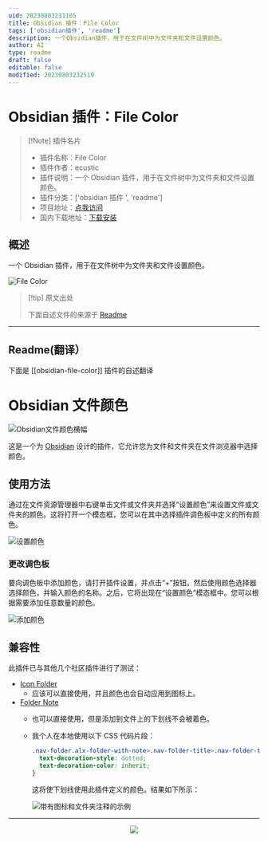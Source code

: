 ```yaml
---
uid: 20230803231105
title: Obsidian 插件：File Color
tags: ['obsidian插件', 'readme']
description: 一个Obsidian插件，用于在文件树中为文件夹和文件设置颜色。
author: AI
type: readme
draft: false
editable: false
modified: 20230803232519
---
```


# Obsidian 插件：File Color

> [!Note] 插件名片
> - 插件名称：File Color
> - 插件作者：ecustic
> - 插件说明：一个 Obsidian 插件，用于在文件树中为文件夹和文件设置颜色。
> - 插件分类：['obsidian 插件 ', 'readme']
> - 项目地址：[点我访问](https://github.com/ecustic/obsidian-file-color)
> - 国内下载地址：[下载安装](https://pkmer.cn/products/plugin/pluginMarket/?obsidian-file-color)

## 概述

一个 Obsidian 插件，用于在文件树中为文件夹和文件设置颜色。

![File Color](https://cdn.pkmer.cn/covers/obsidian-file-color.png!pkmer)

> [!tip] 原文出处
>
>下面自述文件的来源于 [Readme](https://ghproxy.net/https://raw.githubusercontent.com/ecustic/obsidian-file-color/master/README.md)
>

---

## Readme(翻译）

下面是 [[obsidian-file-color]] 插件的自述翻译

# Obsidian 文件颜色

![Obsidian文件颜色横幅](./docs/images/hero-rounded.png)

这是一个为 [Obsidian](https://obsidian.md) 设计的插件，它允许您为文件和文件夹在文件浏览器中选择颜色。

## 使用方法

通过在文件资源管理器中右键单击文件或文件夹并选择“设置颜色”来设置文件或文件夹的颜色。这将打开一个模态框，您可以在其中选择插件调色板中定义的所有颜色。

![设置颜色](./docs/images/set-color-rounded.gif)

### 更改调色板

要向调色板中添加颜色，请打开插件设置，并点击“+”按钮。然后使用颜色选择器选择颜色，并输入颜色的名称。之后，它将出现在“设置颜色”模态框中。您可以根据需要添加任意数量的颜色。

![添加颜色](./docs/images/add-color-rounded.gif)

## 兼容性

此插件已与其他几个社区插件进行了测试：

* [Icon Folder](https://github.com/FlorianWoelki/obsidian-icon-folder)
  * 应该可以直接使用，并且颜色也会自动应用到图标上。
* [Folder Note](https://github.com/aidenlx/folder-note-core)
  * 也可以直接使用，但是添加到文件上的下划线不会被着色。
  * 我个人在本地使用以下 CSS 代码片段：

    ```css
    .nav-folder.alx-folder-with-note>.nav-folder-title>.nav-folder-title-content {
      text-decoration-style: dotted;
      text-decoration-color: inherit;
    }
    ```

    这将使下划线使用此插件定义的颜色。结果如下所示：

    ![带有图标和文件夹注释的示例](./docs/images/icons-notes-rounded.png)

---

<div align="center">
  <a href="https://www.buymeacoffee.com/ecustic">
    <img src="https://media2.giphy.com/media/7ssLleBvWvESbx0BuG/giphy.gif" />
  </a>
</div>



